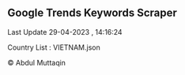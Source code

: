 

## Google Trends Keywords Scraper 
 
Last Update 29-04-2023 , 14:16:24

Country List :
VIETNAM.json



© Abdul Muttaqin 
